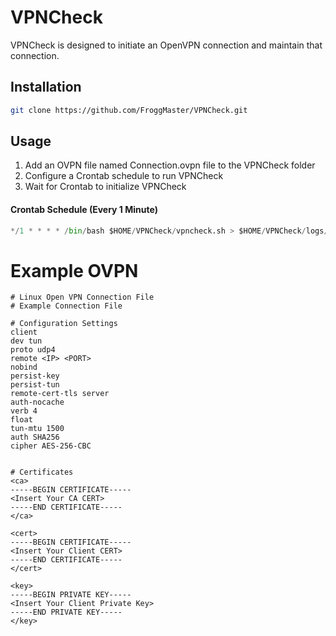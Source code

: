 # VPNCheck

VPNCheck is designed to initiate an OpenVPN connection and maintain that connection. 

## Installation

```bash
git clone https://github.com/FroggMaster/VPNCheck.git
```

## Usage
1) Add an OVPN file named Connection.ovpn file to the VPNCheck folder
2) Configure a Crontab schedule to run VPNCheck
3) Wait for Crontab to initialize VPNCheck 


#### Crontab Schedule (Every 1 Minute)
```python
*/1 * * * * /bin/bash $HOME/VPNCheck/vpncheck.sh > $HOME/VPNCheck/logs/cron.log
```

# Example OVPN
```
# Linux Open VPN Connection File
# Example Connection File

# Configuration Settings
client
dev tun
proto udp4
remote <IP> <PORT>
nobind
persist-key
persist-tun
remote-cert-tls server
auth-nocache
verb 4
float
tun-mtu 1500
auth SHA256
cipher AES-256-CBC


# Certificates
<ca>
-----BEGIN CERTIFICATE-----
<Insert Your CA CERT>
-----END CERTIFICATE-----
</ca>

<cert>
-----BEGIN CERTIFICATE-----
<Insert Your Client CERT>
-----END CERTIFICATE-----
</cert>

<key>
-----BEGIN PRIVATE KEY-----
<Insert Your Client Private Key>
-----END PRIVATE KEY-----
</key>
```
